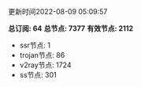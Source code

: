 更新时间2022-08-09 05:09:57

**总订阅: 64**
**总节点: 7377**
**有效节点: 2112**
- ssr节点: 1
- trojan节点: 86
- v2ray节点: 1724
- ss节点: 301
